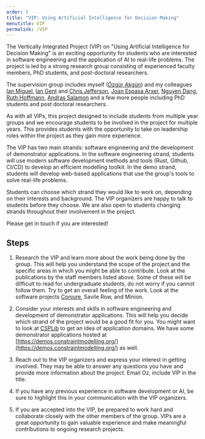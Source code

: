 ```yaml
---
order: 5
title: "VIP: Using Artificial Intelligence for Decision Making"
menutitle: VIP
permalink: /VIP
---
```


The Vertically Integrated Project (VIP) on "Using Artificial Intelligence for Decision Making" is an exciting opportunity for students who are interested in software engineering and the application of AI to real-life problems. The project is led by a strong research group consisting of experienced faculty members, PhD students, and post-doctoral researchers.

The supervision group includes myself ([Özgür Akgün](https://www.st-andrews.ac.uk/computer-science/people/oa86/)) and my colleagues [Ian Miguel](https://www.st-andrews.ac.uk/computer-science/people/ijm/), [Ian Gent](https://www.st-andrews.ac.uk/computer-science/people/ipg1/) and [Chris Jefferson](https://www.st-andrews.ac.uk/computer-science/people/caj21/), [Joan Espasa Arxer](https://www.st-andrews.ac.uk/computer-science/people/jea20/), [Nguyen Dang](https://www.st-andrews.ac.uk/computer-science/people/nttd/), [Ruth Hoffmann](https://www.st-andrews.ac.uk/computer-science/people/rh347/), [Andras Salamon](https://www.st-andrews.ac.uk/computer-science/people/as456/) and a few more people including PhD students and post doctoral researchers.

As with all VIPs, this project designed to include students from multiple year groups and we encourage students to be involved in the project for multiple years. This provides students with the opportunity to take on leadership roles within the project as they gain more experience.

The VIP has two main strands: software engineering and the development of demonstrator applications. In the software engineering strand, students will use modern software development methods and tools (Rust, Github, CI/CD) to develop an efficient modelling toolkit. In the demo strand, students will develop web-based applications that use the group's tools to solve real-life problems.

Students can choose which strand they would like to work on, depending on their interests and background. The VIP organizers are happy to talk to students before they choose. We are also open to students changing strands throughout their involvement in the project.

Please get in touch if you are interested!


## Steps

1. Research the VIP and learn more about the work being done by the group. This will help you understand the scope of the project and the specific areas in which you might be able to contribute. Look at the publications by the staff members listed above. Some of these will be difficult to read for undergraduate students, do not worry if you cannot follow them. Try to get an overall feeling of the work. Look at the software projects [Conjure](https://github.com/conjure-cp/conjure), Savile Row, and Minion.

2. Consider your interests and skills in software engineering and development of demonstrator applications. This will help you decide which strand of the project would be a good fit for you. You might want to look at [CSPLib](https://www.csplib.org) to get an idea of application domains. We have some demonstrator applications hosted at [https://demos.constraintmodelling.org/](https://demos.constraintmodelling.org/) as well.

3. Reach out to the VIP organizers and express your interest in getting involved. They may be able to answer any questions you have and provide more information about the project. Email Oz, include VIP in the title.

4. If you have any previous experience in software development or AI, be sure to highlight this in your communication with the VIP organizers.

5. If you are accepted into the VIP, be prepared to work hard and collaborate closely with the other members of the group. VIPs are a great opportunity to gain valuable experience and make meaningful contributions to ongoing research projects.

